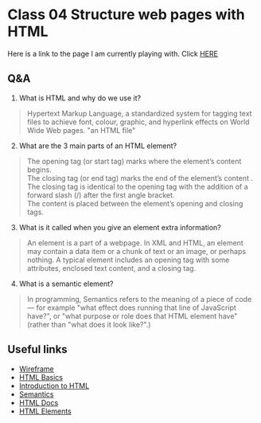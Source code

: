 # Class 04 Structure web pages with HTML

Here is a link to the page I am currently playing with. Click [HERE](https://qualitymermaid.github.io/html-demo/)

## Q&A
1. What is HTML and why do we use it?
> Hypertext Markup Language, a standardized system for tagging text files to achieve font, colour, graphic, and hyperlink effects on World Wide Web pages.
"an HTML file"
2. What are the 3 main parts of an HTML element?
> The opening tag (or start tag) marks where the element’s content begins.  
The closing tag (or end tag) marks the end of the element’s content . The closing tag is identical to the opening tag with the addition of a forward slash (/) after the first angle bracket.  
The content is placed between the element’s opening and closing tags.
3. What is it called when you give an element extra information?
> An element is a part of a webpage. In XML and HTML, an element may contain a data item or a chunk of text or an image, or perhaps nothing. A typical element includes an opening tag with some attributes, enclosed text content, and a closing tag.
4. What is a semantic element?
> In programming, Semantics refers to the meaning of a piece of code — for example "what effect does running that line of JavaScript have?", or "what purpose or role does that HTML element have" (rather than "what does it look like?".)


## Useful links
- [Wireframe](https://careerfoundry.com/en/blog/ux-design/how-to-create-your-first-wireframe/)
- [HTML Basics](https://developer.mozilla.org/en-US/docs/Learn/Getting_started_with_the_web/HTML_basics)
- [Introduction to HTML](https://developer.mozilla.org/en-US/docs/Learn/HTML/Introduction_to_HTML)
- [Semantics](https://developer.mozilla.org/en-US/docs/Glossary/Semantics)
- [HTML Docs](https://developer.mozilla.org/en-US/docs/Web/HTML)
- [HTML Elements](https://developer.mozilla.org/en-US/docs/Web/HTML/Element)